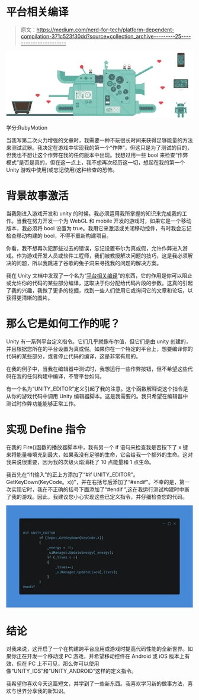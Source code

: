 # 平台相关编译

> 原文：<https://medium.com/nerd-for-tech/platform-dependent-compilation-371c523f30dd?source=collection_archive---------25----------------------->

![](img/c032eb9473919405da68f82040af2f12.png)

学分:RubyMotion

当我写第二次火力增强的文章时，我需要一种不玩很长时间来获得足够能量的方法来测试武器。我决定在游戏中实现我的第一个“作弊”，但这只是为了测试的目的，但我也不想让这个作弊在我的任何版本中出现。我想过用一些 bool 来检查“作弊模式”是否是真的，但在这一点上，我不想再次经历这一切，想起在我的第一个 Unity 游戏中使用(或忘记使用)这种检查的恐怖。

# 背景故事激活

当我刚进入游戏开发和 unity 的时候，我必须运用我所掌握的知识来完成我的工作。当我在努力开发一个为 WebGL 和 mobile 开发的游戏时，如果它是一个移动版本，我必须将 bool 设置为 true。我用它来激活或关闭移动控件，有时我会忘记检查移动构建的 bool，不得不重新构建项目。

你看，我不想再次犯那些过去的错误，忘记设置布尔为真或假，允许作弊进入游戏。作为游戏开发人员或软件工程师，我们被教授解决问题的技巧，这是我必须解决的问题，所以我跳进了谷歌的兔子洞来寻找我的问题的解决方案。

我在 Unity 文档中发现了一个名为“[平台相关编译](https://docs.unity3d.com/Manual/PlatformDependentCompilation.html)”的东西，它的作用是你可以阻止或允许你的代码的某些部分编译，这取决于你分配给代码片段的参数。这真的引起了我的兴趣，我做了更多的挖掘，找到一些人们使用它或询问它的文章和论坛，以获得更清晰的图片。

# 那么它是如何工作的呢？

Unity 有一系列平台定义指令。它们几乎就像布尔值，但它们是由 unity 创建的，并且根据您所在的平台设置为真或假。如果你在一个特定的平台上，想要编译你的代码的某些部分，或者停止代码的编译，这是非常有用的。

在我的例子中，当我在编辑器中测试时，我想运行一些作弊按钮，但不希望这些代码在我的任何构建中编译，不管平台如何。

有一个名为“UNITY_EDITOR”定义引起了我的注意。这个函数解释说这个指令是从你的游戏代码中调用 Unity 编辑器脚本。这是我需要的。我只希望在编辑器中测试时作弊功能能够正常工作。

# 实现 Define 指令

在我的 Fire()函数的播放器脚本中，我有另一个 if 语句来检查我是否按下了 x 键来将能量棒填充到最大，如果我没有足够的生命，它会给我一个额外的生命。这对我来说很重要，因为我的次级火焰消耗了 10 点能量和 1 点生命。

我首先在“if(输入”的正上方添加了“#if UNITY_EDITOR”。GetKeyDown(KeyCode。x))”，并在右括号后添加了“#endif”。不幸的是，第一次实现它时，我在不正确的括号下面添加了“#endif ”,这在我运行测试构建时中断了我的游戏。因此，我建议您小心实现这些已定义指令，并仔细检查您的代码。

![](img/8a39605cceffa37165e95f22ff9a06a0.png)

# 结论

对我来说，这开启了一个在构建跨平台应用或游戏时提高代码性能的全新世界。如果你正在开发一个移动或 PC 游戏，并希望移动控件在 Android 或 iOS 版本上有效，但在 PC 上不可见，那么你可以使用像“UNITY_IOS”和“UNITY_ANDROID”这样的定义指令。

我希望你喜欢今天这篇短文，并学到了一些新东西。我喜欢学习新的做事方法，喜欢与世界分享我的新知识。